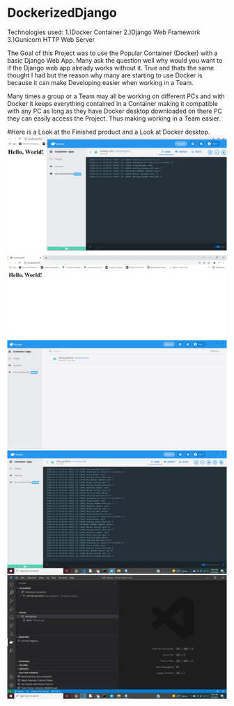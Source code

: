 # DockerizedDjango
Technologies used:
1.)Docker Container
2.)Django Web Framework
3.)Gunicorn HTTP Web Server

The Goal of this Project was to use the Popular Container (Docker) with a basic Django Web App. Many ask the question well why would you want to if the Django web app
already works without it. True and thats the same thought I had but the reason why many are starting to use Docker is because it can make Developing easier when working
in a Team. 

Many times a group or a Team may all be working on different PCs and with Docker it keeps everything contained in a Container making it compatible with any PC as long as 
they have Docker desktop downloaded on there PC they can easily access the Project. Thus making working in a Team easier.

#Here is a Look at the Finished product and a Look at Docker desktop.
![Alt text](djangodocker1.JPG?raw=true)
![Alt text](djangodocker2.JPG?raw=true)
![Alt text](djangodocker3.JPG?raw=true)
![Alt text](djangodocker4.JPG?raw=true)
![Alt text](djangodocker5.JPG?raw=true)
